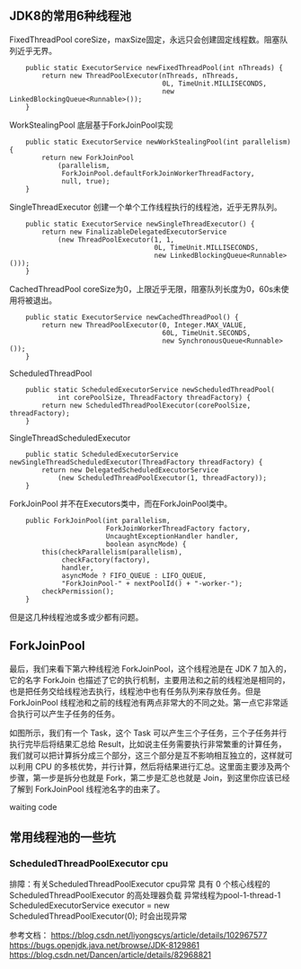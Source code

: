 ## JDK8的常用6种线程池


FixedThreadPool  coreSize，maxSize固定，永远只会创建固定线程数。阻塞队列近乎无界。
```
    public static ExecutorService newFixedThreadPool(int nThreads) {
        return new ThreadPoolExecutor(nThreads, nThreads,
                                      0L, TimeUnit.MILLISECONDS,
                                      new LinkedBlockingQueue<Runnable>());
    }
```

WorkStealingPool  底层基于ForkJoinPool实现
```
    public static ExecutorService newWorkStealingPool(int parallelism) {
        return new ForkJoinPool
            (parallelism,
             ForkJoinPool.defaultForkJoinWorkerThreadFactory,
             null, true);
    }
```

SingleThreadExecutor  创建一个单个工作线程执行的线程池，近乎无界队列。
```
    public static ExecutorService newSingleThreadExecutor() {
        return new FinalizableDelegatedExecutorService
            (new ThreadPoolExecutor(1, 1,
                                    0L, TimeUnit.MILLISECONDS,
                                    new LinkedBlockingQueue<Runnable>()));
    }
```

CachedThreadPool  coreSize为0，上限近乎无限，阻塞队列长度为0，60s未使用将被退出。
```
    public static ExecutorService newCachedThreadPool() {
        return new ThreadPoolExecutor(0, Integer.MAX_VALUE,
                                      60L, TimeUnit.SECONDS,
                                      new SynchronousQueue<Runnable>());
    }
```

ScheduledThreadPool
```
    public static ScheduledExecutorService newScheduledThreadPool(
            int corePoolSize, ThreadFactory threadFactory) {
        return new ScheduledThreadPoolExecutor(corePoolSize, threadFactory);
    }
```

SingleThreadScheduledExecutor
```
    public static ScheduledExecutorService newSingleThreadScheduledExecutor(ThreadFactory threadFactory) {
        return new DelegatedScheduledExecutorService
            (new ScheduledThreadPoolExecutor(1, threadFactory));
    }

```

ForkJoinPool 并不在Executors类中，而在ForkJoinPool类中。
```
    public ForkJoinPool(int parallelism,
                        ForkJoinWorkerThreadFactory factory,
                        UncaughtExceptionHandler handler,
                        boolean asyncMode) {
        this(checkParallelism(parallelism),
             checkFactory(factory),
             handler,
             asyncMode ? FIFO_QUEUE : LIFO_QUEUE,
             "ForkJoinPool-" + nextPoolId() + "-worker-");
        checkPermission();
    }
```


但是这几种线程池或多或少都有问题。

## ForkJoinPool

最后，我们来看下第六种线程池 ForkJoinPool，这个线程池是在 JDK 7 加入的，它的名字 ForkJoin 也描述了它的执行机制，主要用法和之前的线程池是相同的，也是把任务交给线程池去执行，线程池中也有任务队列来存放任务。但是 ForkJoinPool 线程池和之前的线程池有两点非常大的不同之处。第一点它非常适合执行可以产生子任务的任务。

如图所示，我们有一个 Task，这个 Task 可以产生三个子任务，三个子任务并行执行完毕后将结果汇总给 Result，比如说主任务需要执行非常繁重的计算任务，我们就可以把计算拆分成三个部分，这三个部分是互不影响相互独立的，这样就可以利用 CPU 的多核优势，并行计算，然后将结果进行汇总。这里面主要涉及两个步骤，第一步是拆分也就是 Fork，第二步是汇总也就是 Join，到这里你应该已经了解到 ForkJoinPool 线程池名字的由来了。  


waiting code

## 常用线程池的一些坑

### ScheduledThreadPoolExecutor cpu
排障：有关ScheduledThreadPoolExecutor cpu异常 
具有 0 个核心线程的 ScheduledThreadPoolExecutor 的高处理器负载 异常线程为pool-1-thread-1
ScheduledExecutorService executor = new ScheduledThreadPoolExecutor(0); 时会出现异常

参考文档：
https://blog.csdn.net/liyongscys/article/details/102967577
https://bugs.openjdk.java.net/browse/JDK-8129861
https://blog.csdn.net/Dancen/article/details/82968821

